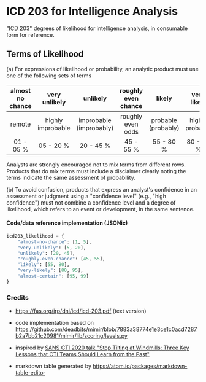 # ICD 203 for Intelligence Analysis
["ICD 203"](https://www.dni.gov/files/documents/ICD/ICD%20203%20Analytic%20Standards.pdf) degrees of likelihood for intelligence analysis, in consumable form for reference.


## Terms of Likelihood

(a) For expressions of likelihood or probability, an analytic product must use one of the following sets of terms

|  almost no chance   |  very unlikely   |  unlikely   |  roughly even chance   |  likely   |  very likely   |  almost certain(ly)   |
| :---: | :---: | :---: | :---: | :---: | :---: | :---: |
|  remote   |  highly improbable   |  improbable (improbably)   |  roughly even odds   |  probable (probably)   |  highly probable   |  nearly certain   |
|  01 - 05 %   |  05 - 20 %   |  20 - 45 %   |  45 - 55 %   |  55 - 80 %   |  80 - 95 %   |  95 - 99 %   |

Analysts are strongly encouraged not to mix terms from different rows. Products that do mix terms must include a disclaimer clearly noting the terms indicate the same assessment of probability.

(b) To avoid confusion, products that express an analyst's confidence in an assessment or judgment using a "confidence level" (e.g., "high confidence") must not combine a confidence level and a degree of likelihood, which refers to an event or development, in the same sentence.

#### Code/data reference implementation (JSONic)

```python
icd203_likelihood = {
    "almost-no-chance": [1, 5],
    "very-unlikely": [5, 20],
    "unlikely": [20, 45],
    "roughly-even-chance": [45, 55],
    "likely": [55, 80],
    "very-likely": [80, 95],
    "almost-certain": [95, 99]
}
```

### Credits
 - https://fas.org/irp/dni/icd/icd-203.pdf (text version)

 - code implementation based on https://github.com/deadbits/mimir/blob/7883a38774e1e3ce1c0acd7287b2a7bb21c20981/mimir/lib/scoring/levels.py

 - inspired by [SANS CTI 2020 talk "Stop Tilting at Windmills: Three Key Lessons that CTI Teams Should Learn from the Past"](https://www.sans.org/cyber-security-summit/archives/file/summit_archive_1579635728.pdf)

 - markdown table generated by https://atom.io/packages/markdown-table-editor
